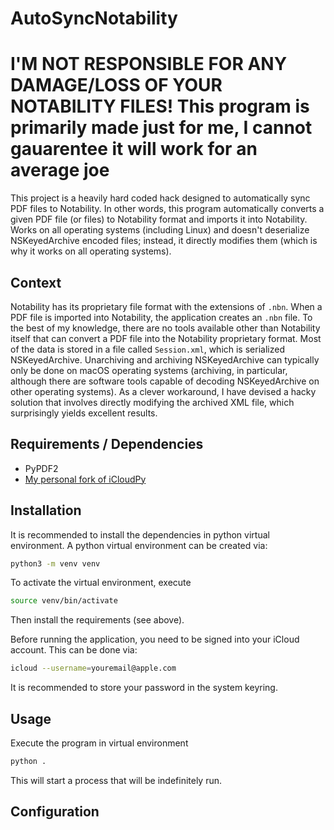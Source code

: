 # AutoSyncNotability

# I'M NOT RESPONSIBLE FOR ANY DAMAGE/LOSS OF YOUR NOTABILITY FILES! This program is primarily made just for me, I cannot gauarentee it will work for an average joe

This project is a heavily hard coded hack designed to automatically sync PDF files to Notability. In other words, this program automatically converts a given PDF file (or files) to Notability format and imports it into Notability.
Works on all operating systems (including Linux) and doesn't deserialize NSKeyedArchive encoded files; instead, it directly modifies them (which is why it works on all operating systems).

## Context
Notability has its proprietary file format with the extensions of `.nbn`. When a PDF file is imported into Notability, the application creates an `.nbn` file. To the best of my knowledge, there are no tools available other than Notability itself that can convert a PDF file into the Notability proprietary format. Most of the data is stored in a file called `Session.xml`, which is serialized NSKeyedArchive. Unarchiving and archiving NSKeyedArchive can typically only be done on macOS operating systems (archiving, in particular, although there are software tools capable of decoding NSKeyedArchive on other operating systems). As a clever workaround, I have devised a hacky solution that involves directly modifying the archived XML file, which surprisingly yields excellent results.

## Requirements / Dependencies
- PyPDF2
- [My personal fork of iCloudPy](https://github.com/crissNb/icloudpy)

## Installation
It is recommended to install the dependencies in python virtual environment. A python virtual environment can be created via:
```bash
python3 -m venv venv
```
To activate the virtual environment, execute
```bash
source venv/bin/activate
```

Then install the requirements (see above).

Before running the application, you need to be signed into your iCloud account. This can be done via:
```bash
icloud --username=youremail@apple.com
```
It is recommended to store your password in the system keyring.

## Usage
Execute the program in virtual environment
```bash
python .
```
This will start a process that will be indefinitely run.

## Configuration

